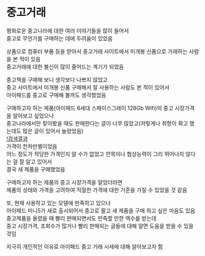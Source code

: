 # 중고거래
평화로운 중고나라에 대한 여러 이야기들을 많이 들어서  
중고로 무언가를 구매하는 데에 두려움이 있었음  

상품으로 컴퓨터 부품 등을 받아서 중고거래 사이트에서 미개봉 신품으로 거래하는 사람을 본 적이 있음  
중고거래에 대한 불신이 많이 줄어드는 계기가 되었음

중고책을 구매해 보니 생각보다 나쁘지 않았고  
중고 사이트에서 미개봉 신품 구매해서 잘 사용하는 사람도 본 적이 있어서    
아이패드를 중고로 구매해 볼까도 생각했었음  
 
구매하고자 하는 제품(아이패드 6세대 스페이스그레이 128Gb Wifi)의 중고 시장가격을 알아보고 싶었으나  
중고나라에서만 찾아봤을 때도 판매한다는 글이 너무 많았고(저렇게나 취향이 확고 했는데도 많은 글이 있어서 놀랐었음) 
<br>
[!검색결과](./img/result.png)
<br>
가격이 천차만별이었음  
어느 정도가 적당한 가격인지 알 수가 없었고 
안목이나 협상능력이 그리 뛰어나지 않다는 걸 잘 알고 있어서  
결국 새 제품을 구매했었음

구매하고자 하는 제품의 중고 시장가격을 알았더라면   
제품의 상태와 가격을 고려하여 적절한 가격에 대한 기준을 가질 수 있었을 것 같음  

또, 현재 사용하고 있는 모델에 만족하고 있으나  
아이패드 미니5가 새로 출시되어서 중고로 팔고 새 제품을 구매 하고 싶은 마음도 있음  
중고제품을 올렸을 때 빨리 판매되면서도 만족할 만한 액수를 받는데  
중고 시장가격, 조회수가 많거나 빨리 판매되는 글들에 대해 알면 도움을 받을 수 있을 것임  

지극히 개인적인 이유로 아이패드 중고 거래 시세에 대해 알아보고자 함
